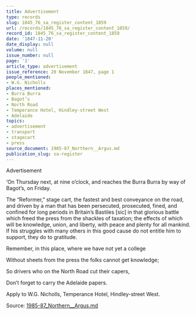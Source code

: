 ```yaml
---
title: Advertisement
type: records
slug: 1845_76_sa_register_content_1859
url: /records/1845_76_sa_register_content_1859/
record_id: 1845_76_sa_register_content_1859
date: '1847-11-20'
date_display: null
volume: null
issue_number: null
page: '1'
article_type: advertisement
issue_reference: 20 November 1847, page 1
people_mentioned:
- W.G. Nicholls
places_mentioned:
- Burra Burra
- Bagot’s
- North Road
- Temperance Hotel, Hindley-street West
- Adelaide
topics:
- advertisement
- transport
- stagecart
- press
source_document: 1985-87_Northern__Argus.md
publication_slug: sa-register
---
```


Advertisement

‘On Thursday next, at nine o’clock, and reaches the Burra Burra by way of Bagot’s, on Friday.

The “Reformer,” stage cart, the fastest and best conveyance on the road, and driven by a man that has been persecuted, prosecuted, fined, and confined for long periods in Britain’s Bastiles [sic] in that glorious battle which freed the press from the shackles of taxation; the effects of which will be knowledge, union, and liberty, with peace and plenty for all mankind.  If his struggles with many others in this good cause do not entitle him to support, they do to gratitude.

Remember, in this place, where we have not yet a college

Without sheets from the press the folks cannot get knowledge;

So drivers who on the North Road cut their capers,

Don’t forget to carry the Adelaide papers.

Apply to W.G. Nicholls, Temperance Hotel, Hindley-street West.

Source: [1985-87_Northern__Argus.md](/downloads/markdown/1985-87_Northern__Argus.md)
